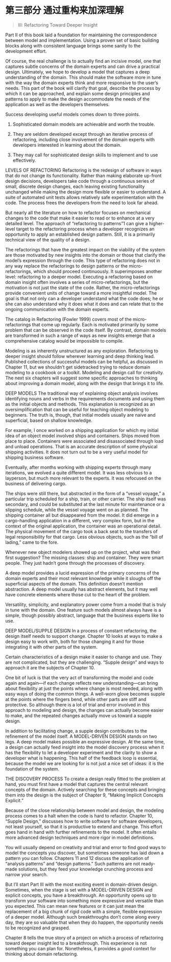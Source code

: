 # 第三部分 通过重构来加深理解

> III: Refactoring Toward Deeper Insight

Part II of this book laid a foundation for maintaining the correspondence between model and implementation. Using a proven set of basic building blocks along with consistent language brings some sanity to the development effort.

Of course, the real challenge is to actually find an incisive model, one that captures subtle concerns of the domain experts and can drive a practical design. Ultimately, we hope to develop a model that captures a deep understanding of the domain. This should make the software more in tune with the way the domain experts think and more responsive to the user’s needs. This part of the book will clarify that goal, describe the process by which it can be approached, and explain some design principles and patterns to apply to make the design accommodate the needs of the application as well as the developers themselves.

Success developing useful models comes down to three points.

1. Sophisticated domain models are achievable and worth the trouble.

2. They are seldom developed except through an iterative process of refactoring, including close involvement of the domain experts with developers interested in learning about the domain.

3. They may call for sophisticated design skills to implement and to use effectively.

LEVELS OF REFACTORING
Refactoring is the redesign of software in ways that do not change its functionality. Rather than making elaborate up-front design decisions, developers take code through a continuous series of small, discrete design changes, each leaving existing functionality unchanged while making the design more flexible or easier to understand. A suite of automated unit tests allows relatively safe experimentation with the code. The process frees the developers from the need to look far ahead.

But nearly all the literature on how to refactor focuses on mechanical changes to the code that make it easier to read or to enhance at a very detailed level. The approach of “refactoring to patterns”1 can give a higher-level target to the refactoring process when a developer recognizes an opportunity to apply an established design pattern. Still, it is a primarily technical view of the quality of a design.

The refactorings that have the greatest impact on the viability of the system are those motivated by new insights into the domain or those that clarify the model’s expression through the code. This type of refactoring does not in any way replace the refactorings to design patterns or the micro-refactorings, which should proceed continuously. It superimposes another level: refactoring to a deeper model. Executing a refactoring based on domain insight often involves a series of micro-refactorings, but the motivation is not just the state of the code. Rather, the micro-refactorings provide convenient units of change toward a more insightful model. The goal is that not only can a developer understand what the code does; he or she can also understand why it does what it does and can relate that to the ongoing communication with the domain experts.

The catalog in Refactoring (Fowler 1999) covers most of the micro-refactorings that come up regularly. Each is motivated primarily by some problem that can be observed in the code itself. By contrast, domain models are transformed in such a range of ways as new insights emerge that a comprehensive catalog would be impossible to compile.

Modeling is as inherently unstructured as any exploration. Refactoring to deeper insight should follow wherever learning and deep thinking lead. Published collections of successful models can be helpful, as discussed in Chapter 11, but we shouldn’t get sidetracked trying to reduce domain modeling to a cookbook or a toolkit. Modeling and design call for creativity. The next six chapters will suggest some specific approaches to thinking about improving a domain model, along with the design that brings it to life.

DEEP MODELS
The traditional way of explaining object analysis involves identifying nouns and verbs in the requirements documents and using them as the initial objects and methods. This explanation is recognized as an oversimplification that can be useful for teaching object modeling to beginners. The truth is, though, that initial models usually are naive and superficial, based on shallow knowledge.

For example, I once worked on a shipping application for which my initial idea of an object model involved ships and containers. Ships moved from place to place. Containers were associated and disassociated through load and unload operations. That is an accurate description of some physical shipping activities. It does not turn out to be a very useful model for shipping business software.

Eventually, after months working with shipping experts through many iterations, we evolved a quite different model. It was less obvious to a layperson, but much more relevant to the experts. It was refocused on the business of delivering cargo.

The ships were still there, but abstracted in the form of a “vessel voyage,” a particular trip scheduled for a ship, train, or other carrier. The ship itself was secondary, and could be substituted at the last minute for maintenance or a slipping schedule, while the vessel voyage went on as planned. The shipping container all but disappeared from the model. It did emerge in a cargo-handling application in a different, very complex form, but in the context of the original application, the container was an operational detail. The physical movement of the cargo took a back seat to the transfers of legal responsibility for that cargo. Less obvious objects, such as the “bill of lading,” came to the fore.

Whenever new object modelers showed up on the project, what was their first suggestion? The missing classes: ship and container. They were smart people. They just hadn’t gone through the processes of discovery.

A deep model provides a lucid expression of the primary concerns of the domain experts and their most relevant knowledge while it sloughs off the superficial aspects of the domain. This definition doesn’t mention abstraction. A deep model usually has abstract elements, but it may well have concrete elements where those cut to the heart of the problem.

Versatility, simplicity, and explanatory power come from a model that is truly in tune with the domain. One feature such models almost always have is a simple, though possibly abstract, language that the business experts like to use.

DEEP MODEL/SUPPLE DESIGN
In a process of constant refactoring, the design itself needs to support change. Chapter 10 looks at ways to make a design easy to work with, both for those changing it and for those integrating it with other parts of the system.

Certain characteristics of a design make it easier to change and use. They are not complicated, but they are challenging. “Supple design” and ways to approach it are the subjects of Chapter 10.

One bit of luck is that the very act of transforming the model and code again and again—if each change reflects new understanding—can bring about flexibility at just the points where change is most needed, along with easy ways of doing the common things. A well-worn glove becomes supple at the points where the fingers bend, while other parts are stiff and protective. So although there is a lot of trial and error involved in this approach to modeling and design, the changes can actually become easier to make, and the repeated changes actually move us toward a supple design.

In addition to facilitating change, a supple design contributes to the refinement of the model itself. A MODEL-DRIVEN DESIGN stands on two legs. A deep model makes possible an expressive design. At the same time, a design can actually feed insight into the model discovery process when it has the flexibility to let a developer experiment and the clarity to show a developer what is happening. This half of the feedback loop is essential, because the model we are looking for is not just a nice set of ideas: it is the foundation of the system.

THE DISCOVERY PROCESS
To create a design really fitted to the problem at hand, you must first have a model that captures the central relevant concepts of the domain. Actively searching for these concepts and bringing them into the design is the subject of Chapter 9, “Making Implicit Concepts Explicit.”

Because of the close relationship between model and design, the modeling process comes to a halt when the code is hard to refactor. Chapter 10, “Supple Design,” discusses how to write software for software developers, not least yourself, so that it is productive to extend and change. This effort goes hand in hand with further refinements to the model. It often entails more advanced design techniques and more rigor in model definitions.

You will usually depend on creativity and trial and error to find good ways to model the concepts you discover, but sometimes someone has laid down a pattern you can follow. Chapters 11 and 12 discuss the application of “analysis patterns” and “design patterns.” Such patterns are not ready-made solutions, but they feed your knowledge crunching process and narrow your search.

But I’ll start Part III with the most exciting event in domain-driven design. Sometimes, when the stage is set with a MODEL-DRIVEN DESIGN and explicit concepts, you have a breakthrough. An opportunity opens up to transform your software into something more expressive and versatile than you expected. This can mean new features or it can just mean the replacement of a big chunk of rigid code with a simple, flexible expression of a deeper model. Although such breakthroughs don’t come along every day, they are so valuable that when they do happen, the opportunity needs to be recognized and grasped.

Chapter 8 tells the true story of a project on which a process of refactoring toward deeper insight led to a breakthrough. This experience is not something you can plan for. Nonetheless, it provides a good context for thinking about domain refactoring.